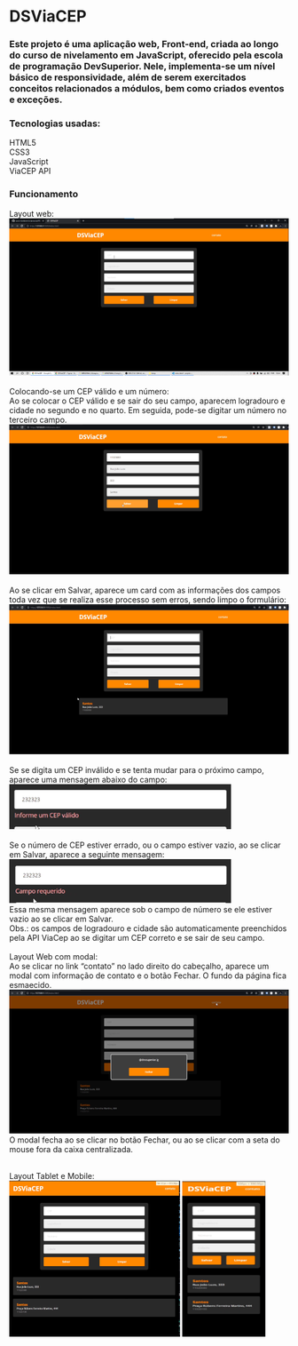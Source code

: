 # DSViaCEP<br>
### Este projeto é uma aplicação web, Front-end, criada ao longo do curso de nivelamento em JavaScript, oferecido pela escola de programação DevSuperior. Nele, implementa-se um nível básico de responsividade, além de serem exercitados conceitos relacionados a módulos, bem como criados eventos e exceções.<br>
### Tecnologias usadas:<br>
HTML5<br>
CSS3<br>
JavaScript<br>
ViaCEP API<br>

### Funcionamento<br>
Layout web:<br>
![Web 1]( https://github.com/Hfictus/images/blob/main/DSViaCepWeb1.webp)<br>
<br>
Colocando-se um CEP válido e um número:<br>
Ao se colocar o CEP válido e se sair do seu campo, aparecem logradouro e cidade no segundo e no quarto. Em seguida, pode-se digitar um número no terceiro campo.<br>
![Web 2]( https://github.com/Hfictus/images/blob/main/DSViaCepWeb2.webp)<br>
<br>
Ao se clicar em Salvar, aparece um card com as informações dos campos toda vez que se realiza esse processo sem erros, sendo limpo o formulário:<br>
![Web 3]( https://github.com/Hfictus/images/blob/main/DSViaCepWeb3.webp)<br>
<br>
Se se digita um CEP inválido e se tenta mudar para o próximo campo, aparece uma mensagem abaixo do campo:<br>
![FormCEP 1]( https://github.com/Hfictus/images/blob/main/DSViaCepFormCep1.webp)<br>
<br>
Se o número de CEP estiver errado, ou o campo estiver vazio, ao se clicar em Salvar, aparece a seguinte mensagem:<br>
![FormCEP 2]( https://github.com/Hfictus/images/blob/main/DSViaCepFormCep2.webp)<br>
Essa mesma mensagem aparece sob o campo de número se ele estiver vazio ao se clicar em Salvar.<br>
Obs.: os campos de logradouro e cidade são automaticamente preenchidos pela API ViaCep ao se digitar um CEP correto e se sair de seu campo.<br>
<br>
Layout Web com modal:<br>
Ao se clicar no link “contato” no lado direito do cabeçalho, aparece um modal com informação de contato e o botão Fechar. O fundo da página fica esmaecido.<br> 
![Web 4]( https://github.com/Hfictus/images/blob/main/DSViaCepWeb4.webp)<br>
O modal fecha ao se clicar no botão Fechar, ou ao se clicar com a seta do mouse fora da caixa centralizada.<br>
<br>
 
Layout Tablet e Mobile:<br>
<img src="https://github.com/Hfictus/images/blob/main/DSViaCepTablet.webp">
<img src="https://github.com/Hfictus/images/blob/main/DSViaCepMobile.webp" style="width: 150px; height: 280px;">
